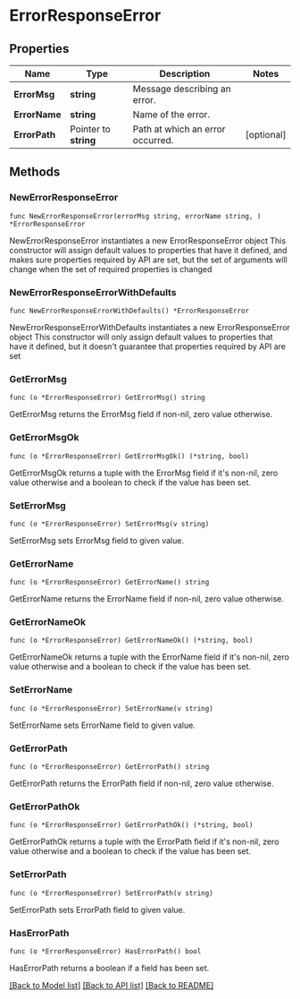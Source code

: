 # ErrorResponseError

## Properties

Name | Type | Description | Notes
------------ | ------------- | ------------- | -------------
**ErrorMsg** | **string** | Message describing an error. | 
**ErrorName** | **string** | Name of the error. | 
**ErrorPath** | Pointer to **string** | Path at which an error occurred. | [optional] 

## Methods

### NewErrorResponseError

`func NewErrorResponseError(errorMsg string, errorName string, ) *ErrorResponseError`

NewErrorResponseError instantiates a new ErrorResponseError object
This constructor will assign default values to properties that have it defined,
and makes sure properties required by API are set, but the set of arguments
will change when the set of required properties is changed

### NewErrorResponseErrorWithDefaults

`func NewErrorResponseErrorWithDefaults() *ErrorResponseError`

NewErrorResponseErrorWithDefaults instantiates a new ErrorResponseError object
This constructor will only assign default values to properties that have it defined,
but it doesn't guarantee that properties required by API are set

### GetErrorMsg

`func (o *ErrorResponseError) GetErrorMsg() string`

GetErrorMsg returns the ErrorMsg field if non-nil, zero value otherwise.

### GetErrorMsgOk

`func (o *ErrorResponseError) GetErrorMsgOk() (*string, bool)`

GetErrorMsgOk returns a tuple with the ErrorMsg field if it's non-nil, zero value otherwise
and a boolean to check if the value has been set.

### SetErrorMsg

`func (o *ErrorResponseError) SetErrorMsg(v string)`

SetErrorMsg sets ErrorMsg field to given value.


### GetErrorName

`func (o *ErrorResponseError) GetErrorName() string`

GetErrorName returns the ErrorName field if non-nil, zero value otherwise.

### GetErrorNameOk

`func (o *ErrorResponseError) GetErrorNameOk() (*string, bool)`

GetErrorNameOk returns a tuple with the ErrorName field if it's non-nil, zero value otherwise
and a boolean to check if the value has been set.

### SetErrorName

`func (o *ErrorResponseError) SetErrorName(v string)`

SetErrorName sets ErrorName field to given value.


### GetErrorPath

`func (o *ErrorResponseError) GetErrorPath() string`

GetErrorPath returns the ErrorPath field if non-nil, zero value otherwise.

### GetErrorPathOk

`func (o *ErrorResponseError) GetErrorPathOk() (*string, bool)`

GetErrorPathOk returns a tuple with the ErrorPath field if it's non-nil, zero value otherwise
and a boolean to check if the value has been set.

### SetErrorPath

`func (o *ErrorResponseError) SetErrorPath(v string)`

SetErrorPath sets ErrorPath field to given value.

### HasErrorPath

`func (o *ErrorResponseError) HasErrorPath() bool`

HasErrorPath returns a boolean if a field has been set.


[[Back to Model list]](../README.md#documentation-for-models) [[Back to API list]](../README.md#documentation-for-api-endpoints) [[Back to README]](../README.md)


